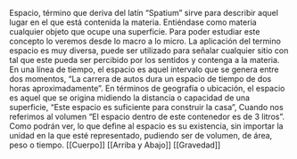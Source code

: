 Espacio, término que deriva del latín “Spatium” sirve para describir aquel lugar en el que está contenida la materia. Entiéndase como materia cualquier objeto que ocupe una superficie. Para poder estudiar este concepto lo veremos desde lo macro a lo micro.
La aplicación del termino espacio es muy diversa, puede ser utilizado para señalar cualquier sitio con tal que este pueda ser percibido por los sentidos y contenga a la materia. En una línea de tiempo, el espacio es aquel intervalo que se genera entre dos momentos, “La carrera de autos dura un espacio de tiempo de dos horas aproximadamente”. En términos de geografía o ubicación, el espacio es aquel que se origina midiendo la distancia o capacidad de una superficie, “Este espacio es suficiente para construir la casa”, Cuando nos referimos al volumen “El espacio dentro de este contenedor es de 3 litros”.
Como podrán ver, lo que define al espacio es su existencia, sin importar la unidad en la que esté representado, pudiendo ser de volumen, de área, peso o tiempo.
[[Cuerpo]]
[[Arriba y Abajo]]
[[Gravedad]]